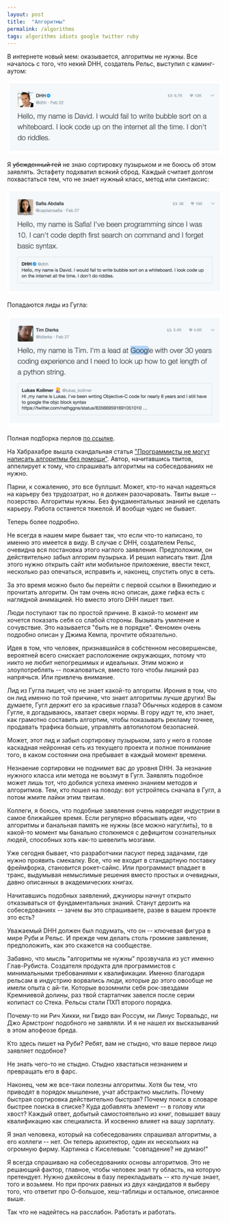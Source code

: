 ```yaml
---
layout: post
title:  "Алгоритмы"
permalink: /algorithms
tags: algorithms idiots google twitter ruby
---
```


В интернете новый мем: оказывается, алгоритмы не нужны. Все началось с того, что
некий DHH, создатель Рельс, выступил с каминг-аутом:

![tweet1](/assets/static/twitter/tweet1.png)

Я <s>убежденный гей</s> не знаю сортировку пузырьком и не боюсь об этом
заявлять. Эстафету подхватил всякий сброд. Каждый считает долгом похвастаться
тем, что не знает нужный класс, метод или синтаксис:

![tweet2](/assets/static/twitter/tweet2.png)

Попадаются лиды из Гугла:

![tweet3](/assets/static/twitter/tweet3.png)

Полная подборка перлов
[по ссылке](https://twitter.com/i/moments/836232961037058050).

На Хабрахабре вышла скандальная статья
["Программисты не могут написать алгоритмы без помощи"](https://habrahabr.ru/post/323188/). Автор,
начитавшись твитов, аппелирует к тому, что спрашивать алгоритмы на
собеседованиях не нужно.

Парни, к сожалению, это все буллшыт. Может, кто-то начал надеяться на карьеру
без трудозатрат, но я должен разочаровать. Твиты выше -- позерство. Алгоритмы
нужны. Без фундаментальных знаний не сделать карьеру. Работа останется
тяжелой. И вообще чудес не бывает.

Теперь более подробно.

Не всегда в нашем мире бывает так, что если что-то написано, то именно это
имеется в виду. В случае с DHH, создателем Рельс, очевидна вся постановка этого
наглого заявления. Предположим, он действительно забыл алгорим пузырька. И решил
написать твит. Для этого нужно открыть сайт или мобильное приложение, ввести
текст, несколько раз опечаться, исправить и, наконец, спустить опус в сеть.

За это время можно было бы перейти с первой ссылки в Википедию и прочитать
алгоритм. Он там очень ясно описан, даже гифка есть с наглядной анимацией. Но
вместо этого DHH пишет твит.

Люди поступают так по простой причине. В какой-то момент им хочется показать
себя со слабой стороны. Вызывать умиление и сочувствие. Это называется "быть не
в порядке". Феномен очень подробно описан у Джима Кемпа, прочтите обязательно.

Идея в том, что человек, признавшийся в собстенном несовершенсве, вероятней
всего снискает расположение окружающих, потому что никто не любит непогрешимых и
идеальных. Этим можно и злоупотреблять -- пожаловаться, вместо того чтобы лишний
раз напрячься. Или привлечь внимание.

Лид из Гугла пишет, что не знает какой-то алгоритм. Ирония в том, что он лид
именно по той причине, что знает алгоритмы лучше других! Вы думаете, Гугл держит
его за красивые глаза? Обычных кодеров в самом Гугле, я догадываюсь, хватает
сверх нормы. В гору идут те, кто знает, как грамотно составить алгортим, чтобы
показывать рекламу точнее, продавать трафика больше, управлять автопилотом
безопасней.

Может, этот лид и забыл сортировку пузырьком, зато у него в голове каскадная
нейронная сеть из текущего проекта и полное понимание того, в каком состоянии
она пребывает в каждый момент времени.

Незнаение сортировки не поднимет вас до уровня DHH. За незнание нужного класса
или метода не воьзмут в Гугл. Заявлять подобное может лишь тот, что добился
успеха именно знанием методов и алгоритмов. Тем, кто пошел на поводу: вот
устройтесь сначала в Гугл, а потом жмите лайки этим твитам.

Коллеги, я боюсь, что подобные заявления очень навредят индустрии в самое
ближайшее время. Если регулярно вбрасывать идеи, что алгоритмы и банальная
память не нужны (все можно нагуглить), то в какой-то момент мы банально
столкнемся с дефицитом сознательных людей, способных хоть как-то шевелить
мозгами.

Уже сегодня бывает, что разработчики пасуют перед задачами, где нужно проявить
смекалку. Все, что не входит в стандартную поставку фреймфорка, становится
рокет-сайнс. Или программист впадает в транс, выдумывая немыслимые решения
вместо простых и очевидных, давно описанных в академических книгах.

Начитавшись подобных заявлений, джуниоры начнут открыто отказываться от
фундаментальных знаний. Станут дерзить на собеседованиях -- зачем вы это
спрашиваете, разве в вашем проекте это есть?

Уважаемый DHH должен был подумать, что он -- ключевая фигура в мире Руби и
Рельс. И прежде чем делать столь громкие заявление, предположить, как это
скажется на сообществе.

Забавно, что мысль "алгоритмы не нужны" прозвучала из уст именно
Глав-Рубиста. Создателя продукта для программистов с минимальными требованиями к
квалификации. Именно благодаря рельсам в индустрию ворвались люди, которые до
этого овообще не имели опыта с ай-ти. Которые возомнили себя рок-звездами
Кремниевой долины, раз твой стартапчик завелся после серии копипаст со
Стека. Рельсы стали ПХП второго порядка.

Почему-то ни Рич Хикки, ни Гвидо ван Россум, ни Линус Торвальдс, ни Джо
Армстронг подобного не заявляли. И я не нашел их высказываний в этом апофеозе
бреда.

Кто здесь пишет на Руби? Ребят, вам не стыдно, что ваше первое лицо заявляет
подобное?

Не знать чего-то не стыдно. Стыдно хвастаться незнанием и превращать его в фарс.

Наконец, чем же все-таки полезны алгоритмы. Хотя бы тем, что приводят в порядок
мышление, учат абстрактно мыслить. Почему быстрая сортировка действительно
быстрая? Почему поиск в словаре быстрее поиска в списке? Куда добавлять элемент
-- в голову или хвост? Каждый ответ, добытый самостоятельно из книг, повышает
вашу квалификацию как специалиста. И косвенно влияет на вашу зарплату.

Я знал человека, который на собеседованиях спрашивал алгоритмы, а его коллеги --
нет. Он теперь архитектор, один их нескольких на огромную фирму. Картинка с
Киселевым: "совпадение? не думаю!"

Я всегда спрашиваю на собеседованиях основы алгоритмов. Это не решающий фактор,
главное, чтобы человек знал ту область, на которую претендует. Нужно джейсоны в
базу перекладывать -- кто лучше знает, того и возьмем. Но при прочих равных из
двух кандидатов я выберу того, что ответит про О-большое, хеш-таблицы и
остальное, описанное выше.

Так что не надейтесь на расслабон. Работать и работать.

